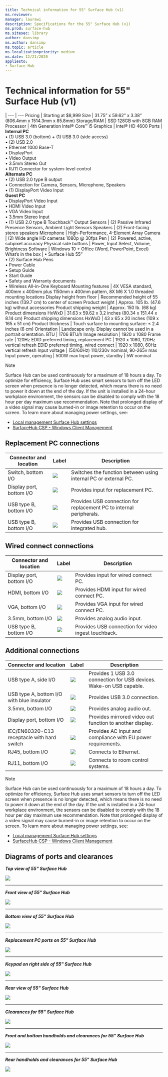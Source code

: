 ```yaml
---
title: Technical information for 55" Surface Hub (v1)
ms.reviewer: 
manager: laurawi
description: Specifications for the 55" Surface Hub (v1)
ms.prod: surface-hub
ms.sitesec: library
author: dansimp
ms.author: dansimp
ms.topic: article
ms.localizationpriority: medium
ms.date: 12/21/2020
appliesto:
- Surface Hub
---
```


# Technical information for 55" Surface Hub (v1)

|
--- | ---
Pricing	| Starting at $8,999 
Size |	31.75” x 59.62” x 3.38” (806.4mm x 1514.3mm x 85.8mm)
Storage/RAM	| SSD 128GB with 8GB RAM
Processor |	4th Generation Intel® Core™ i5 
Graphics |	Intel® HD 4600 
Ports |	**Internal PC**<br>• (1) USB 3.0 (bottom) + (1) USB 3.0 (side access) <br>• (2) USB 2.0<br>• Ethernet 1000 Base-T<br>• DisplayPort <br>• Video Output<br>• 3.5mm Stereo Out<br>• RJ11 Connector for system-level control<br>**Alternate PC**<br>• (2) USB 2.0 type B output<br>• Connection for Camera, Sensors, Microphone, Speakers<br>• (1) DisplayPort Video Input<br>**Guest PC**<br>• DisplayPort Video Input<br>• HDMI Video Input<br>• VGA Video Input<br>• 3.5mm Stereo Input<br>• (1) USB 2.0 type B Touchback™ Output
Sensors |	(2) Passive Infrared Presence Sensors, Ambient Light Sensors 
Speakers |	(2) Front-facing stereo speakers 
Microphone |	High-Performance, 4-Element Array 
Camera |	(2) Wide angle HD cameras 1080p @ 30fps 
Pen	 | (2) Powered, active, subpixel accuracy 
Physical side buttons |	Power, Input Select, Volume, Brightness 
Software |	Windows 10 + Office (Word, PowerPoint, Excel) 
What’s in the box |	• Surface Hub 55”<br>• (2) Surface Hub Pens<br>• Power Cable<br>• Setup Guide<br>• Start Guide<br>• Safety and Warranty documents<br>• Wireless All-in-One Keyboard
Mounting features	| 4X VESA standard, 400mm x 400mm plus 1150mm x 400mm pattern, 8X M6 X 1.0 threaded mounting locations
Display height from floor	| Recommended height of 55 inches (139.7 cm) to center of screen
Product weight |	Approx. 105 lb. (47.6 kg) without accessories
Product shipping weight	 | Approx. 150 lb. (68 kg)
Product dimensions HxWxD | 	31.63 x 59.62 x 3.2 inches (80.34 x 151.44 x 8.14 cm)
Product shipping dimensions HxWxD |	43 x 65 x 20 inches (109 x 165 x 51 cm)
Product thickness	| Touch surface to mounting surface: ≤ 2.4 inches (6 cm)
Orientation	 | Landscape only. Display cannot be used in a portrait orientation.
BTU	 | 1706 BTU/h
Image resolution |	1920 x 1080
Frame rate |	120Hz
EDID preferred timing, replacement PC |	1920 x 1080, 120Hz vertical refresh
EDID preferred timing, wired connect |	1920 x 1080, 60Hz vertical refresh
Input voltage | (50/60Hz)	110/230v nominal, 90-265v max
Input power, operating |	500W max
Input power, standby    |  	5W nominal


> [!NOTE]
> Surface Hub can be used continuously for a maximum of 18 hours a day. To optimize for efficiency, Surface Hub uses smart sensors to turn off the LED screen when presence is no longer detected, which means there is no need to power it down at the end of the day. If the unit is installed in a 24-hour workplace environment, the sensors can be disabled to comply with the 18 hour per day maximum use recommendation. Note that prolonged display of a video signal may cause burned-in or image retention to occur on the screen. To learn more about managing power settings, see:
>
> - [Local management Surface Hub settings](local-management-surface-hub-settings.md)
> - [SurfaceHub CSP - Windows Client Management](https://learn.microsoft.com/windows/client-management/mdm/surfacehub-csp)

## Replacement PC connections 

Connector and location | Label | Description
--- | --- | ---
Switch, bottom I/O | ![](images/switch.png) | Switches the function between using internal PC or external PC.
Display port, bottom I/O | ![](images/dport.png) | Provides input for replacement PC.
USB type B, bottom I/O | ![](images/usb.png) | Provides USB connection for replacement PC to internal peripherals. 
USB type B, bottom I/O | ![](images/usb.png) | Provides USB connection for integrated hub.


## Wired connect connections

Connector and location | Label | Description
--- | --- | ---
Display port, bottom I/O | ![](images/dportio.png) | Provides input for wired connect PC.
HDMI, bottom I/O | ![](images/hdmi.png) | Provides HDMI input for wired connect PC.
VGA, bottom I/O | ![](images/vga.png) | Provides VGA input for wired connect PC.
3.5mm, bottom I/O | ![](images/35mm.png) | Provides analog audio input.
USB type B, bottom I/O | ![](images/usb.png) | Provides USB connection for video ingest touchback.

## Additional connections

Connector and location | Label | Description
--- | --- | ---
USB type A, side I/O | ![](images/usb.png) | Provides 1 USB 3.0 connection for USB devices. Wake-on USB capable.
USB type A, bottom I/O with blue insulator | ![](images/usb.png) | Provides USB 3.0 connection.
3.5mm, bottom I/O | ![](images/analog.png) | Provides analog audio out.
Display port, bottom I/O | ![](images/dportout.png) | Provides mirrored video out function to another display.
IEC/EN60320-C13 receptacle with hard switch | ![](images/iec.png) | Provides AC input and compliance with EU power requirements.
RJ45, bottom I/O | ![](images/rj45.png) | Connects to Ethernet.
RJ11, bottom I/O | ![](images/rj11.png) | Connects to room control systems.


> [!NOTE]
> Surface Hub can be used continuously for a maximum of 18 hours a day. To optimize for efficiency, Surface Hub uses smart sensors to turn off the LED screen when presence is no longer detected, which means there is no need to power it down at the end of the day. If the unit is installed in a 24-hour workplace environment, the sensors can be disabled to comply with the 18 hour per day maximum use recommendation. Note that prolonged display of a video signal may cause burned-in or image retention to occur on the screen. To learn more about managing power settings, see:
>
> - [Local management Surface Hub settings](local-management-surface-hub-settings.md)
> - [SurfaceHub CSP - Windows Client Management](https://learn.microsoft.com/windows/client-management/mdm/surfacehub-csp)




## Diagrams of ports and clearances

***Top view of 55" Surface Hub***

![](images/sh-55-top.png)

---


***Front view of 55" Surface Hub***

![](images/sh-55-front.png)


---

***Bottom view of 55" Surface Hub***

![](images/sh-55-bottom.png)


---

***Replacement PC ports on 55" Surface Hub***

![](images/sh-55-rpc-ports.png)


---

***Keypad on right side of 55" Surface Hub***

![](images/key-55.png)


---

***Rear view of 55" Surface Hub***

![](images/sh-55-rear.png)


---

***Clearances for 55" Surface Hub***

![](images/sh-55-clearance.png)

---


***Front and bottom handholds and clearances for 55" Surface Hub***

![](images/sh-55-hand.png)


---


***Rear handholds and clearances for 55" Surface Hub***

![](images/sh-55-hand-rear.png)
